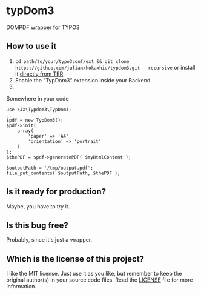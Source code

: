 typDom3
=====

DOMPDF wrapper for TYPO3

## How to use it
1. `cd path/to/your/typo3conf/ext && git clone https://github.com/julianxhokaxhiu/typdom3.git --recursive` or install it [directly from TER](http://typo3.org/extensions/repository/view/typdom3).
2. Enable the "TypDom3" extension inside your Backend
3.
Somewhere in your code
```
use \JX\Typdom3\TypDom3;
...
$pdf = new TypDom3();
$pdf->init(
	array(
		'paper' => 'A4',
		'orientation' => 'portrait'
	)
);
$thePDF = $pdf->generatePDF( $myHtmlContent );

$outputPath = '/tmp/output.pdf';
file_put_contents( $outputPath, $thePDF );
```

## Is it ready for production?
Maybe, you have to try it.

## Is this bug free?
Probably, since it's just a wrapper.

## Which is the license of this project?
I like the MIT license. Just use it as you like, but remember to keep the original author(s) in your source code files. Read the [LICENSE](https://github.com/julianxhokaxhiu/typdom3/blob/master/LICENSE) file for more information.